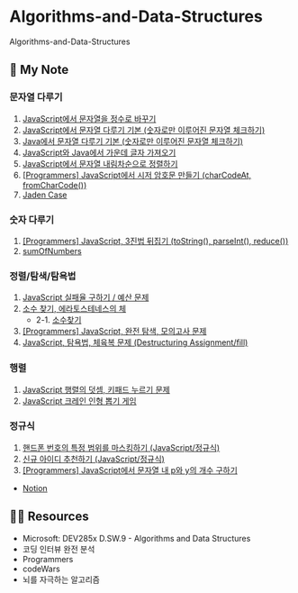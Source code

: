 # Algorithms-and-Data-Structures

Algorithms-and-Data-Structures

## 📜 My Note

### 문자열 다루기
1. [JavaScript에서 문자열을 정수로 바꾸기](https://uiyoji-journal.tistory.com/47)
2. [JavaScript에서 문자열 다루기 기본 (숫자로만 이루어진 문자열 체크하기)](https://uiyoji-journal.tistory.com/49)
3. [Java에서 문자열 다루기 기본 (숫자로만 이루어진 문자열 체크하기)](https://uiyoji-journal.tistory.com/50)
4. [JavaScript와 Java에서 가운데 글자 가져오기](https://uiyoji-journal.tistory.com/51)
5. [JavaScript에서 문자열 내림차순으로 정렬하기](https://uiyoji-journal.tistory.com/68)
6. [[Programmers] JavaScript에서 시저 암호문 만들기 (charCodeAt, fromCharCode())](https://uiyoji-journal.tistory.com/76)
7. [Jaden Case]()

### 숫자 다루기
1. [[Programmers] JavaScript, 3진법 뒤집기 (toString(), parseInt(), reduce())](https://uiyoji-journal.tistory.com/79)
2. [sumOfNumbers]()

### 정렬/탐색/탐욕법
1. [JavaScript 실패율 구하기 / 예산 문제](https://uiyoji-journal.tistory.com/53?category=860183)
2. [소수 찾기, 에라토스테네스의 체](https://uiyoji-journal.tistory.com/69?category=860183)
    - 2-1. [소수찾기]()
3. [[Programmers] JavaScript, 완전 탐색, 모의고사 문제](https://uiyoji-journal.tistory.com/81)
4. [JavaScript, 탐욕법, 체육복 문제 (Destructuring Assignment/fill)](https://uiyoji-journal.tistory.com/78)

### 행렬
1. [JavaScript 행렬의 덧셈, 키패드 누르기 문제](https://uiyoji-journal.tistory.com/54?category=860183)
2. [JavaScript 크레인 인형 뽑기 게임](https://uiyoji-journal.tistory.com/67)

### 정규식
1. [핸드폰 번호의 특정 범위를 마스킹하기 (JavaScript/정규식)](https://uiyoji-journal.tistory.com/55?category=860183)
2. [신규 아이디 추천하기 (JavaScript/정규식)](https://uiyoji-journal.tistory.com/56)
3. [[Programmers] JavaScript에서 문자열 내 p와 y의 개수 구하기](https://uiyoji-journal.tistory.com/77)

- [Notion](https://www.notion.so/Algorithms-and-Data-Structures-5cc881852d8446dd8261c19dac1b4461)

## 👩‍🏫 Resources
- Microsoft: DEV285x D.SW.9 - Algorithms and Data Structures
- 코딩 인터뷰 완전 분석
- Programmers
- codeWars
- 뇌를 자극하는 알고리즘
